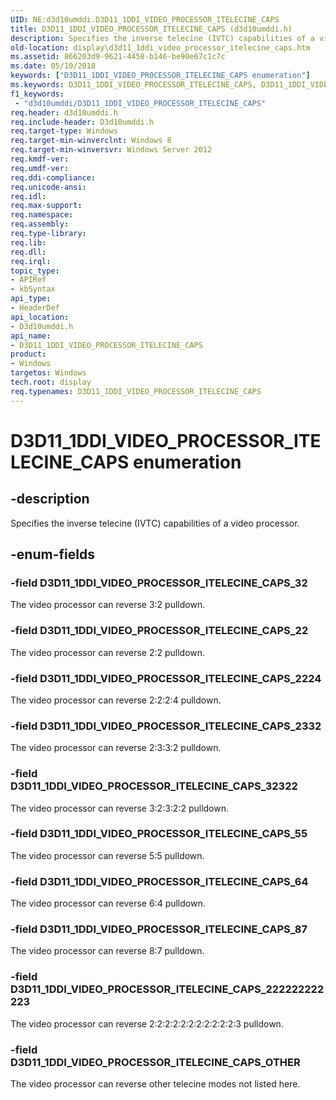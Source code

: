 ```yaml
---
UID: NE:d3d10umddi.D3D11_1DDI_VIDEO_PROCESSOR_ITELECINE_CAPS
title: D3D11_1DDI_VIDEO_PROCESSOR_ITELECINE_CAPS (d3d10umddi.h)
description: Specifies the inverse telecine (IVTC) capabilities of a video processor.
old-location: display\d3d11_1ddi_video_processor_itelecine_caps.htm
ms.assetid: 866203d9-9621-4458-b146-be90e67c1c7c
ms.date: 05/10/2018
keywords: ["D3D11_1DDI_VIDEO_PROCESSOR_ITELECINE_CAPS enumeration"]
ms.keywords: D3D11_1DDI_VIDEO_PROCESSOR_ITELECINE_CAPS, D3D11_1DDI_VIDEO_PROCESSOR_ITELECINE_CAPS enumeration [Display Devices], D3D11_1DDI_VIDEO_PROCESSOR_ITELECINE_CAPS_22, D3D11_1DDI_VIDEO_PROCESSOR_ITELECINE_CAPS_222222222223, D3D11_1DDI_VIDEO_PROCESSOR_ITELECINE_CAPS_2224, D3D11_1DDI_VIDEO_PROCESSOR_ITELECINE_CAPS_2332, D3D11_1DDI_VIDEO_PROCESSOR_ITELECINE_CAPS_32, D3D11_1DDI_VIDEO_PROCESSOR_ITELECINE_CAPS_32322, D3D11_1DDI_VIDEO_PROCESSOR_ITELECINE_CAPS_55, D3D11_1DDI_VIDEO_PROCESSOR_ITELECINE_CAPS_64, D3D11_1DDI_VIDEO_PROCESSOR_ITELECINE_CAPS_87, D3D11_1DDI_VIDEO_PROCESSOR_ITELECINE_CAPS_OTHER, d3d10umddi/D3D11_1DDI_VIDEO_PROCESSOR_ITELECINE_CAPS, d3d10umddi/D3D11_1DDI_VIDEO_PROCESSOR_ITELECINE_CAPS_22, d3d10umddi/D3D11_1DDI_VIDEO_PROCESSOR_ITELECINE_CAPS_222222222223, d3d10umddi/D3D11_1DDI_VIDEO_PROCESSOR_ITELECINE_CAPS_2224, d3d10umddi/D3D11_1DDI_VIDEO_PROCESSOR_ITELECINE_CAPS_2332, d3d10umddi/D3D11_1DDI_VIDEO_PROCESSOR_ITELECINE_CAPS_32, d3d10umddi/D3D11_1DDI_VIDEO_PROCESSOR_ITELECINE_CAPS_32322, d3d10umddi/D3D11_1DDI_VIDEO_PROCESSOR_ITELECINE_CAPS_55, d3d10umddi/D3D11_1DDI_VIDEO_PROCESSOR_ITELECINE_CAPS_64, d3d10umddi/D3D11_1DDI_VIDEO_PROCESSOR_ITELECINE_CAPS_87, d3d10umddi/D3D11_1DDI_VIDEO_PROCESSOR_ITELECINE_CAPS_OTHER, display.d3d11_1ddi_video_processor_itelecine_caps
f1_keywords:
 - "d3d10umddi/D3D11_1DDI_VIDEO_PROCESSOR_ITELECINE_CAPS"
req.header: d3d10umddi.h
req.include-header: D3d10umddi.h
req.target-type: Windows
req.target-min-winverclnt: Windows 8
req.target-min-winversvr: Windows Server 2012
req.kmdf-ver: 
req.umdf-ver: 
req.ddi-compliance: 
req.unicode-ansi: 
req.idl: 
req.max-support: 
req.namespace: 
req.assembly: 
req.type-library: 
req.lib: 
req.dll: 
req.irql: 
topic_type:
- APIRef
- kbSyntax
api_type:
- HeaderDef
api_location:
- D3d10umddi.h
api_name:
- D3D11_1DDI_VIDEO_PROCESSOR_ITELECINE_CAPS
product:
- Windows
targetos: Windows
tech.root: display
req.typenames: D3D11_1DDI_VIDEO_PROCESSOR_ITELECINE_CAPS
---
```


# D3D11_1DDI_VIDEO_PROCESSOR_ITELECINE_CAPS enumeration


## -description


Specifies the inverse telecine (IVTC) capabilities of a video processor.


## -enum-fields




### -field D3D11_1DDI_VIDEO_PROCESSOR_ITELECINE_CAPS_32

The video processor can reverse 3:2 pulldown.


### -field D3D11_1DDI_VIDEO_PROCESSOR_ITELECINE_CAPS_22

The video processor can reverse 2:2 pulldown.


### -field D3D11_1DDI_VIDEO_PROCESSOR_ITELECINE_CAPS_2224

The video processor can reverse 2:2:2:4 pulldown.


### -field D3D11_1DDI_VIDEO_PROCESSOR_ITELECINE_CAPS_2332

The video processor can reverse 2:3:3:2 pulldown.


### -field D3D11_1DDI_VIDEO_PROCESSOR_ITELECINE_CAPS_32322

The video processor can reverse 3:2:3:2:2 pulldown.


### -field D3D11_1DDI_VIDEO_PROCESSOR_ITELECINE_CAPS_55

The video processor can reverse 5:5 pulldown.


### -field D3D11_1DDI_VIDEO_PROCESSOR_ITELECINE_CAPS_64

The video processor can reverse 6:4 pulldown.


### -field D3D11_1DDI_VIDEO_PROCESSOR_ITELECINE_CAPS_87

The video processor can reverse 8:7 pulldown.


### -field D3D11_1DDI_VIDEO_PROCESSOR_ITELECINE_CAPS_222222222223

The video processor can reverse 2:2:2:2:2:2:2:2:2:2:2:3 pulldown.


### -field D3D11_1DDI_VIDEO_PROCESSOR_ITELECINE_CAPS_OTHER

The video processor can reverse other telecine modes not listed here.

